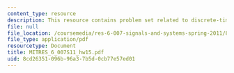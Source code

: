 ```yaml
---
content_type: resource
description: This resource contains problem set related to discrete-time modulation.
file: null
file_location: /coursemedia/res-6-007-signals-and-systems-spring-2011/8cd26351096b96a37b5d0cb77e57ed01_MITRES_6_007S11_hw15.pdf
file_type: application/pdf
resourcetype: Document
title: MITRES_6_007S11_hw15.pdf
uid: 8cd26351-096b-96a3-7b5d-0cb77e57ed01
---
```

